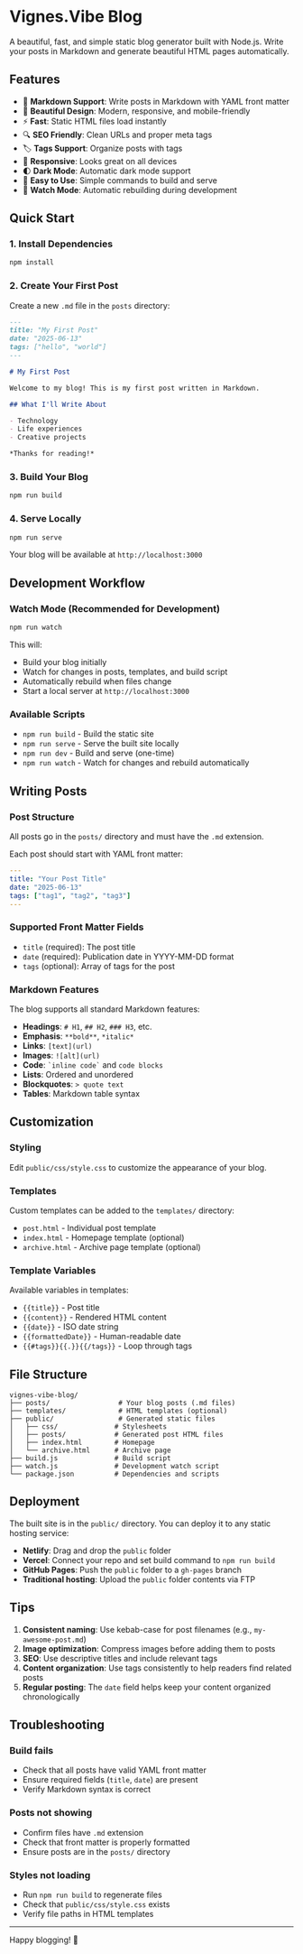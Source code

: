 # Vignes.Vibe Blog

A beautiful, fast, and simple static blog generator built with Node.js. Write your posts in Markdown and generate beautiful HTML pages automatically.

## Features

- 📝 **Markdown Support**: Write posts in Markdown with YAML front matter
- 🎨 **Beautiful Design**: Modern, responsive, and mobile-friendly
- ⚡ **Fast**: Static HTML files load instantly
- 🔍 **SEO Friendly**: Clean URLs and proper meta tags
- 🏷️ **Tags Support**: Organize posts with tags
- 📱 **Responsive**: Looks great on all devices
- 🌓 **Dark Mode**: Automatic dark mode support
- 🔧 **Easy to Use**: Simple commands to build and serve
- 👀 **Watch Mode**: Automatic rebuilding during development

## Quick Start

### 1. Install Dependencies

```bash
npm install
```

### 2. Create Your First Post

Create a new `.md` file in the `posts` directory:

```markdown
---
title: "My First Post"
date: "2025-06-13"
tags: ["hello", "world"]
---

# My First Post

Welcome to my blog! This is my first post written in Markdown.

## What I'll Write About

- Technology
- Life experiences
- Creative projects

*Thanks for reading!*
```

### 3. Build Your Blog

```bash
npm run build
```

### 4. Serve Locally

```bash
npm run serve
```

Your blog will be available at `http://localhost:3000`

## Development Workflow

### Watch Mode (Recommended for Development)

```bash
npm run watch
```

This will:
- Build your blog initially
- Watch for changes in posts, templates, and build script
- Automatically rebuild when files change
- Start a local server at `http://localhost:3000`

### Available Scripts

- `npm run build` - Build the static site
- `npm run serve` - Serve the built site locally
- `npm run dev` - Build and serve (one-time)
- `npm run watch` - Watch for changes and rebuild automatically

## Writing Posts

### Post Structure

All posts go in the `posts/` directory and must have the `.md` extension.

Each post should start with YAML front matter:

```yaml
---
title: "Your Post Title"
date: "2025-06-13"
tags: ["tag1", "tag2", "tag3"]
---
```

### Supported Front Matter Fields

- `title` (required): The post title
- `date` (required): Publication date in YYYY-MM-DD format
- `tags` (optional): Array of tags for the post

### Markdown Features

The blog supports all standard Markdown features:

- **Headings**: `# H1`, `## H2`, `### H3`, etc.
- **Emphasis**: `**bold**`, `*italic*`
- **Links**: `[text](url)`
- **Images**: `![alt](url)`
- **Code**: `` `inline code` `` and ```code blocks```
- **Lists**: Ordered and unordered
- **Blockquotes**: `> quote text`
- **Tables**: Markdown table syntax

## Customization

### Styling

Edit `public/css/style.css` to customize the appearance of your blog.

### Templates

Custom templates can be added to the `templates/` directory:

- `post.html` - Individual post template
- `index.html` - Homepage template (optional)
- `archive.html` - Archive page template (optional)

### Template Variables

Available variables in templates:

- `{{title}}` - Post title
- `{{content}}` - Rendered HTML content
- `{{date}}` - ISO date string
- `{{formattedDate}}` - Human-readable date
- `{{#tags}}{{.}}{{/tags}}` - Loop through tags

## File Structure

```
vignes-vibe-blog/
├── posts/                 # Your blog posts (.md files)
├── templates/             # HTML templates (optional)
├── public/                # Generated static files
│   ├── css/              # Stylesheets
│   ├── posts/            # Generated post HTML files
│   ├── index.html        # Homepage
│   └── archive.html      # Archive page
├── build.js              # Build script
├── watch.js              # Development watch script
└── package.json          # Dependencies and scripts
```

## Deployment

The built site is in the `public/` directory. You can deploy it to any static hosting service:

- **Netlify**: Drag and drop the `public` folder
- **Vercel**: Connect your repo and set build command to `npm run build`
- **GitHub Pages**: Push the `public` folder to a `gh-pages` branch
- **Traditional hosting**: Upload the `public` folder contents via FTP

## Tips

1. **Consistent naming**: Use kebab-case for post filenames (e.g., `my-awesome-post.md`)
2. **Image optimization**: Compress images before adding them to posts
3. **SEO**: Use descriptive titles and include relevant tags
4. **Content organization**: Use tags consistently to help readers find related posts
5. **Regular posting**: The `date` field helps keep your content organized chronologically

## Troubleshooting

### Build fails
- Check that all posts have valid YAML front matter
- Ensure required fields (`title`, `date`) are present
- Verify Markdown syntax is correct

### Posts not showing
- Confirm files have `.md` extension
- Check that front matter is properly formatted
- Ensure posts are in the `posts/` directory

### Styles not loading
- Run `npm run build` to regenerate files
- Check that `public/css/style.css` exists
- Verify file paths in HTML templates

---

Happy blogging! 🎉
